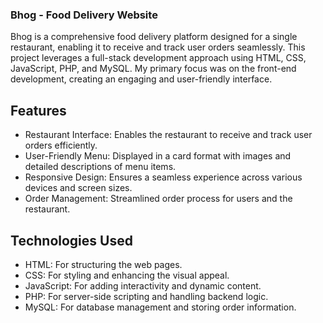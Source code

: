 ### Bhog - Food Delivery Website
Bhog is a comprehensive food delivery platform designed for a single restaurant, enabling it to receive and track user orders seamlessly. This project leverages a full-stack development approach using HTML, CSS, JavaScript, PHP, and MySQL. My primary focus was on the front-end development, creating an engaging and user-friendly interface.

## Features
+ Restaurant Interface: Enables the restaurant to receive and track user orders efficiently.
+ User-Friendly Menu: Displayed in a card format with images and detailed descriptions of menu items.
+ Responsive Design: Ensures a seamless experience across various devices and screen sizes.
+ Order Management: Streamlined order process for users and the restaurant.

## Technologies Used
+ HTML: For structuring the web pages.
+ CSS: For styling and enhancing the visual appeal.
+ JavaScript: For adding interactivity and dynamic content.
+ PHP: For server-side scripting and handling backend logic.
+ MySQL: For database management and storing order information.
